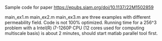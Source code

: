 Sample code for paper https://epubs.siam.org/doi/10.1137/22M1502859

main_ex1.m main_ex2.m main_ex3.m are three examples with different permeability field.
Code is not 100% optimized. 
Running time for a 256^3 problem with a Intel(R) i7-1260P CPU (12 cores used for computing multiscale basis) is about 2 minutes, should start matlab 
parallel tool first.

